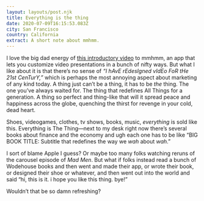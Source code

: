 ```yaml
---
layout: layouts/post.njk
title: Everything is the thing
date: 2020-07-09T16:15:53.083Z
city: San Francisco
country: California
extract: A short note about mmhmm.
---
```


I love the big dad energy of [this introductory video](https://www.youtube.com/watch?v=c8KhKBLoSMk) to mmhmm, an app that lets you customize video presentations in a bunch of nifty ways. But what I like about it is that there’s no sense of _“I hAvE rEdesIgned vIdEo FoR tHe 21st CenTurY,”_ which is perhaps the most annoying aspect about marketing of any kind today. A thing just can’t be a thing, it has to be _the_ thing. The one you’ve always waited for. The thing that redefines All Things for a generation. A thing so perfect and thing-like that will it spread peace and happiness across the globe, quenching the thirst for revenge in your cold, dead heart.

Shoes, videogames, clothes, tv shows, books, music, _everything_ is sold like this. Everything is The Thing—next to my desk right now there’s several books about finance and the economy and ugh each one has to be like “BIG BOOK TITLE: Subtitle that redefines the way we _wah_ about _wah_.”

I sort of blame Apple I guess? Or maybe too many folks watching reruns of the carousel episode of _Mad Men_. But what if folks instead read a bunch of Wodehouse books and then went and made their app, or wrote their book, or designed their shoe or whatever, and then went out into the world and said “hi, this is it. i hope you like this thing. bye!”

Wouldn’t that be so damn refreshing?
